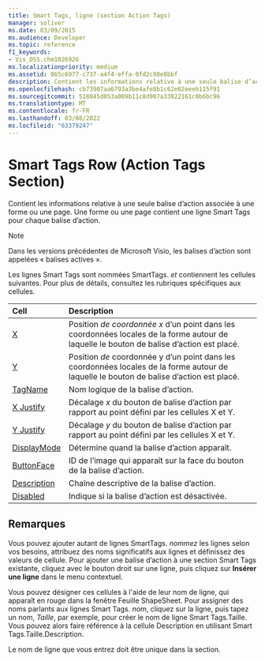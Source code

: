 ```yaml
---
title: Smart Tags, ligne (section Action Tags)
manager: soliver
ms.date: 03/09/2015
ms.audience: Developer
ms.topic: reference
f1_keywords:
- Vis_DSS.chm1026926
ms.localizationpriority: medium
ms.assetid: 065c6977-c737-a4f4-effa-0fd2c98e8bbf
description: Contient les informations relative à une seule balise d’action associée à une forme ou une page. Une forme ou une page contient une ligne Smart Tags pour chaque balise d’action.
ms.openlocfilehash: cb73907aa6793a3be4afe8b1c62e62eeeb115f91
ms.sourcegitcommit: 518845d053a009b11c8d907a33822161c0b6bc96
ms.translationtype: MT
ms.contentlocale: fr-FR
ms.lasthandoff: 03/08/2022
ms.locfileid: "63379247"
---
```

# <a name="smart-tags-row-action-tags-section"></a>Smart Tags Row (Action Tags Section)

Contient les informations relative à une seule balise d’action associée à une forme ou une page. Une forme ou une page contient une ligne Smart Tags pour chaque balise d’action.
  
> [!NOTE]
> Dans les versions précédentes de Microsoft Visio, les balises d’action sont appelées « balises actives ».
  
Les lignes Smart Tags sont nommées SmartTags. *et*  contiennent les cellules suivantes. Pour plus de détails, consultez les rubriques spécifiques aux cellules.
  
|**Cell**|**Description**|
|:-----|:-----|
|[X](x-cell-action-tags-section.md) <br/> |Position *de coordonnée x*  d’un point dans les coordonnées locales de la forme autour de laquelle le bouton de balise d’action est placé. |
|[Y](y-cell-action-tags-section.md) <br/> |Position *de*  coordonnée y d’un point dans les coordonnées locales de la forme autour de laquelle le bouton de balise d’action est placé. |
|[TagName](tagname-cell-action-tags-section.md) <br/> |Nom logique de la balise d’action. |
|[X Justify](x-justify-cell-action-tags-section.md) <br/> |Décalage *x*  du bouton de balise d’action par rapport au point défini par les cellules X et Y. |
|[Y Justify](y-justify-cell-action-tags-section.md) <br/> |Décalage *y*  du bouton de balise d’action par rapport au point défini par les cellules X et Y. |
|[DisplayMode](displaymode-cell-action-tags-section.md) <br/> |Détermine quand la balise d’action apparaît. |
|[ButtonFace](buttonface-cell-action-tags-section.md) <br/> |ID de l’image qui apparaît sur la face du bouton de la balise d’action. |
|[Description](description-cell-action-tags-section.md) <br/> |Chaîne descriptive de la balise d’action. |
|[Disabled](disabled-cell-action-tags-section.md) <br/> |Indique si la balise d’action est désactivée. |

## <a name="remarks"></a>Remarques

 Vous pouvez ajouter autant de lignes SmartTags.  *nommez*  les lignes selon vos besoins, attribuez des noms significatifs aux lignes et définissez des valeurs de cellule. Pour ajouter une balise d’action à une section Smart Tags existante, cliquez avec le bouton droit sur une ligne, puis cliquez sur **Insérer une ligne** dans le menu contextuel.
  
Vous pouvez désigner ces cellules à l'aide de leur nom de ligne, qui apparaît en rouge dans la fenêtre Feuille ShapeSheet. Pour assigner des noms parlants aux lignes Smart Tags. *nom*, cliquez sur la ligne, puis tapez un nom, *Taille*, par exemple, pour créer le nom de ligne Smart Tags.Taille. Vous pouvez alors faire référence à la cellule Description en utilisant Smart Tags.Taille.Description.
  
Le nom de ligne que vous entrez doit être unique dans la section.
  